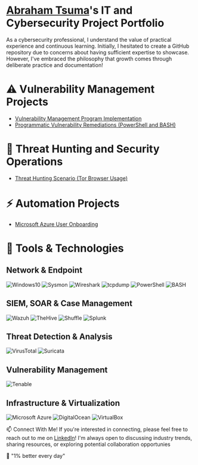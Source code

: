 # **[Abraham Tsuma](https://www.linkedin.com/in/abraham-t-992ba810a/)'s IT and Cybersecurity Project Portfolio**

As a cybersecurity professional, I understand the value of practical experience and continuous learning. Initially, I hesitated to create a GitHub repository due to concerns about having sufficient expertise to showcase. However, I've embraced the philosophy that growth comes through deliberate practice and documentation!


# ⚠️ Vulnerability Management Projects

* [Vulnerability Management Program Implementation](https://github.com/TsumaA/Vulnerability-Management-Program/blob/main/README.md)
* [Programmatic Vulnerability Remediations (PowerShell and BASH)](https://github.com/TsumaA/Remidiation-Automation/tree/main)

# 🚨 Threat Hunting and Security Operations

* [Threat Hunting Scenario (Tor Browser Usage)](https://github.com/TsumaA/threat-hunting-scenario-tor/tree/main)

# ⚡ Automation Projects

* [Microsoft Azure User Onboarding](https://github.com/TsumaA/User-Onboard-Automation-in-Microsoft-Azure/blob/main/README.md) 

# 🧰 Tools & Technologies

## Network & Endpoint
![Windows10](https://img.shields.io/badge/OS-Windows10-blue)
![Sysmon](https://img.shields.io/badge/Tool-Sysmon%20%2B%20Windows%20Event%20Logs-lightgrey)
![Wireshark](https://img.shields.io/badge/Tool-Wireshark-blue)
![tcpdump](https://img.shields.io/badge/Tool-tcpdump-lightgrey)
![PowerShell](https://img.shields.io/badge/Scripting-PowerShell-darkblue)
![BASH](https://img.shields.io/badge/Scripting-BASH-yellow)

## SIEM, SOAR & Case Management
![Wazuh](https://img.shields.io/badge/Tool-Wazuh-blue)
![TheHive](https://img.shields.io/badge/Tool-TheHive-orange)
![Shuffle](https://img.shields.io/badge/Tool-Shuffle-brightgreen)
![Splunk](https://img.shields.io/badge/SIEM-Splunk-black)

## Threat Detection & Analysis
![VirusTotal](https://img.shields.io/badge/Tool-VirusTotal-lightblue)
![Suricata](https://img.shields.io/badge/NIDS-Suricata-red)

## Vulnerability Management
![Tenable](https://img.shields.io/badge/Tool-Tenable-red)

## Infrastructure & Virtualization
![Microsoft Azure](https://img.shields.io/badge/Cloud-Microsoft%20Azure-0078D4)
![DigitalOcean](https://img.shields.io/badge/Cloud-DigitalOcean-1da1f2)
![VirtualBox](https://img.shields.io/badge/VM-VirtualBox-blueviolet)

📫 Connect With Me!
If you're interested in connecting, please feel free to reach out to me on [LinkedIn](https://www.linkedin.com/in/abraham-t-992ba810a/)! I'm always open to discussing industry trends, sharing resources, or exploring potential collaboration opportunies

🚀 "1% better every day"
